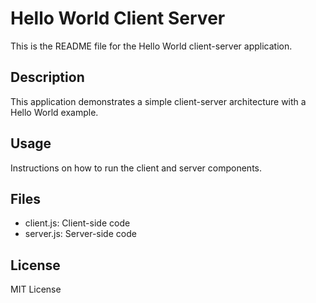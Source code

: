 # Hello World Client Server

This is the README file for the Hello World client-server application.

## Description

This application demonstrates a simple client-server architecture with a Hello World example.

## Usage

Instructions on how to run the client and server components.

## Files

- client.js: Client-side code
- server.js: Server-side code

## License

MIT License
